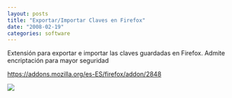 ```yaml
---
layout: posts
title: "Exportar/Importar Claves en Firefox"
date: "2008-02-19"
categories: software
---
```


Extensión para exportar e importar las claves guardadas en Firefox. Admite encriptación para mayor seguridad

https://addons.mozilla.org/es-ES/firefox/addon/2848

![](https://addons.mozilla.org/en-US/firefox/images/preview/2848/1)
